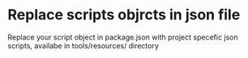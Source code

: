 # Replace scripts objrcts in json file
Replace your script object in package.json with project specefic json scripts, availabe in tools/resources/ directory
